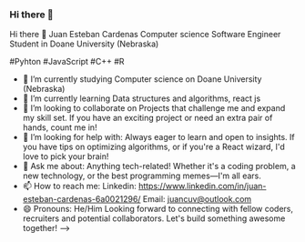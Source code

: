 ### Hi there 👋

Hi there 👋
Juan Esteban Cardenas
Computer science Software Engineer Student in Doane University (Nebraska)

#Pyhton #JavaScript #C++ #R
- 🔭 I’m currently studying Computer science on Doane University (Nebraska)
- 🌱 I’m currently learning Data structures and algorithms, react js
- 👯 I’m looking to collaborate on Projects that challenge me and expand my skill set. If you have an exciting project or need an extra pair of hands, count me in!
- 🤔 I’m looking for help with:
  Always eager to learn and open to insights. If you have tips on optimizing algorithms, or if you're a React wizard, I'd love to pick your brain!
- 💬 Ask me about: 
  Anything tech-related! Whether it's a coding problem, a new technology, or the best programming memes—I'm all ears.
- 📫 How to reach me: 
  Linkedin: https://www.linkedin.com/in/juan-esteban-cardenas-6a0021296/
  Email: juancuv@outlook.com
- 😄 Pronouns: He/Him
Looking forward to connecting with fellow coders, recruiters and potential collaborators. Let's build something awesome together!
-->
